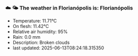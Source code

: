 ### ☁️ 🌤️  The weather in Florianópolis is: Florianópolis

- Temperature: 11.71°C
- On flesh: 11.42°C
- Relative air humidity: 95%
- Rain: 0.0 mm
- Description: Broken clouds
- last updated: 2025-06-13T08:24:18.315350
